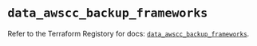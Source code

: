 # `data_awscc_backup_frameworks`

Refer to the Terraform Registory for docs: [`data_awscc_backup_frameworks`](https://registry.terraform.io/providers/hashicorp/awscc/0.70.0/docs/data-sources/backup_frameworks).
